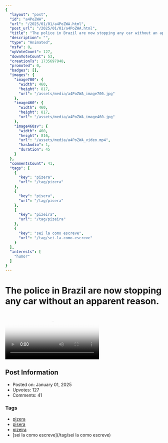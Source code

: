 ```yaml
---
{
  "layout": "post",
  "id": "a4PoZWA",
  "url": "/2025/01/01/a4PoZWA.html",
  "post_url": "/2025/01/01/a4PoZWA.html",
  "title": "The police in Brazil are now stopping any car without an apparent reason.",
  "description": "",
  "type": "Animated",
  "nsfw": 0,
  "upVoteCount": 127,
  "downVoteCount": 53,
  "creationTs": 1735697948,
  "promoted": 0,
  "badges": [],
  "images": {
    "image700": {
      "width": 460,
      "height": 817,
      "url": "/assets/media/a4PoZWA_image700.jpg"
    },
    "image460": {
      "width": 460,
      "height": 817,
      "url": "/assets/media/a4PoZWA_image460.jpg"
    },
    "image460sv": {
      "width": 460,
      "height": 816,
      "url": "/assets/media/a4PoZWA_video.mp4",
      "hasAudio": 1,
      "duration": 45
    }
  },
  "commentsCount": 41,
  "tags": [
    {
      "key": "pizera",
      "url": "/tag/pizera"
    },
    {
      "key": "pisera",
      "url": "/tag/pisera"
    },
    {
      "key": "pizeira",
      "url": "/tag/pizeira"
    },
    {
      "key": "sei la como escreve",
      "url": "/tag/sei-la-como-escreve"
    }
  ],
  "interests": [
    "humor"
  ]
}
---
```


# The police in Brazil are now stopping any car without an apparent reason.

<video controls playsinline loop poster="/assets/media/a4PoZWA_image460.jpg">
  <source src="/assets/media/a4PoZWA_video.mp4" type="video/mp4">
  Your browser does not support the video tag.
</video>

## Post Information

- Posted on: January 01, 2025
- Upvotes: 127
- Comments: 41

### Tags

- [pizera](/tag/pizera)
- [pisera](/tag/pisera)
- [pizeira](/tag/pizeira)
- [sei la como escreve](/tag/sei la como escreve)
